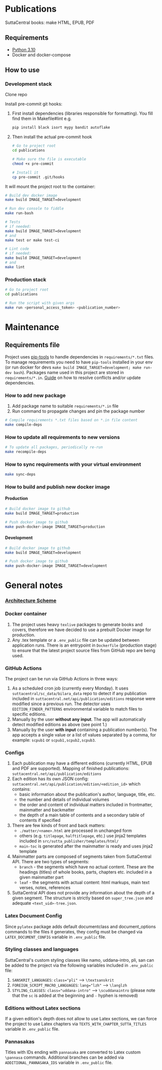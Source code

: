 # Publications

SuttaCentral books: make HTML, EPUB, PDF

## Requirements
* [Python 3.10](https://www.python.org/)
* Docker and docker-compose

## How to use
### Development stack

Clone repo

Install pre-commit git hooks:

1. First install dependencies (libraries responsible for formatting). You fill find them in Makefile#lint
e.g.
    ```bash
    pip install black isort mypy bandit autoflake
    ```
2. Then install the actual pre-commit hook
    ```bash
    # Go to project root
    cd publications

    # Make sure the file is executable
    chmod +x pre-commit

    # Install it
    cp pre-commit .git/hooks
    ```

It will mount the project root to the container:
```bash
# Build dev docker image
make build IMAGE_TARGET=development

# Run dev console to fiddle
make run-bash

# Tests
# if needed:
make build IMAGE_TARGET=development
# and
make test or make test-ci

# Lint code
# if needed:
make build IMAGE_TARGET=development
# and
make lint
```

### Production stack
```bash
# Go to project root
cd publications

# Run the script with given args
make run <personal_access_token> <publication_number>
```

# Maintenance

## Requirements file
Project uses [pip-tools](https://github.com/jazzband/pip-tools) to handle dependencies in `requirements/*.txt` files.
To manage requirements you need to have `pip-tools` installed in your env (or run docker for devs
`make build IMAGE_TARGET=development; make run-dev bash`).
Packages name used in this project are stored in `requirements/*.in`.
[Guide](https://code.kiwi.com/our-comprehensive-guide-to-python-dependencies-8a5a4366a563) on how to resolve conflicts
and/or update dependencies.

### How to add new package
1. Add package name to suitable `requirements/*.in` file
2. Run command to propagate changes and pin the package number
```bash
# Compile requirements *.txt files based on *.in file content
make compile-deps
```

### How to update all requirements to new versions
```bash
# To update all packages, periodically re-run
make recompile-deps
```

### How to sync requirements with your virtual environment
```bash
make sync-deps
```

### How to build and publish new docker image

#### Production
```bash
# Build docker image to github
make build IMAGE_TARGET=production

# Push docker image to github
make push-docker-image IMAGE_TARGET=production
```

#### Development
```bash
# Build docker image to github
make build IMAGE_TARGET=development

# Push docker image to github
make push-docker-image IMAGE_TARGET=development
```

# General notes

### [Architecture Scheme](scheme.html)

### Docker container
1. The project uses heavy `texlive` packages to generate books and covers, therefore we have decided to use a prebuilt
   Docker image for production.
2. Any .tex template or a `.env_public` file can be updated between application runs. There is an entrypoint in
   `Dockerfile` (production stage) to ensure that the latest project source files from GitHub repo are being used.

### GitHub Actions
The project can be run via GitHub Actions in three ways:
1. As a scheduled cron job (currently every Monday). It uses `suttacentral/sc_data/bilara_data` repo to detect if any
   publication included in `suttacentral.net/api/publication/editions` response were modified since a previous run.
   The detector uses `EDITION_FINDER_PATTERNS` environmental variable to match files to specific editions.
2. Manually by the user **without any input**. The app will automatically detect modified editions as
   above (see point 1.)
3. Manually by the user **with input** containing a publication number(s). The app accepts a single value
   or a list of values separated by a comma, for example: `scpub1` or `scpub1,scpub2,scpub3`.

### Configs
1. Each publication may have a different editions (currently HTML, EPUB and PDF are supported). Mapping of finished
   publications: `suttacentral.net/api/publication/editions`
2. Each edition has its own JSON config: `suttacentral.net/api/publication/edition/<edition_id>` which contains:
   - basic information about the publication's author, language, title, etc.
   - the number and details of individual volumes
   - the order and content of individual matters included in frontmatter, mainmatter and backmatter
   - the depth of a main table of contents and a secondary table of contents if specified
3. There are few kinds of front and back matters:
   - `./matter/<name>.html` are processed in unchanged form
   - others (e.g. `titlepage`, `halftitlepage`, etc.) use jinja2 templates included in `src/sutta_publisher/templates/html/`
   - `main-toc` is generated after the mainmatter is ready and uses jinja2 template
4. Mainmatter parts are composed of segments taken from SuttaCentral API. There are two types of segments:
   - `branch` - the segments which have no actual content. These are the headings (titles) of whole books, parts,
     chapters etc. included in a given mainmatter part
   - `leaf` - the segments with actual content: html markups, main text verses, notes, references
5. SuttaCentral API does not provide any information about the depth of a given segment. The structure is strictly based
   on `super_tree.json` and adequate `<text_uid>-tree.json`.

### Latex Document Config
Since `pylatex` package adds default documentclass and document_options commands to the files it generates, they config
must be changed via `LATEX_DOCUMENT_CONFIG` variable in `.env_public` file.

### Styling classes and languages
SuttaCentral's custom styling classes like namo, uddana-intro, pli, san can be added to the project via the following
variables included in `.env_public` file:
1. `SANSKRIT_LANGUAGES`: `class="pli"` --> `\textsanskrit`
2. `FOREIGN_SCRIPT_MACRO_LANGUAGES`: `lang="lzh"` --> `\langlzh`
3. `STYLING_CLASSES`: `class="uddana-intro"` --> `\scuddanaintro` (please note that the `sc` is added at the beginning
   and `-` hyphen is removed)

### Editions without Latex sections
If a given edition's depth does not allow to use Latex sections, we can force the project to use Latex chapters via
`TEXTS_WITH_CHAPTER_SUTTA_TITLES` variable in `.env_public` file.

### Pannasakas
Titles with IDs ending with `pannasaka` are converted to Latex custom `\pannasa` commands. Additional branches can be
added via `ADDITIONAL_PANNASAKA_IDS` variable in `.env_public` file.
